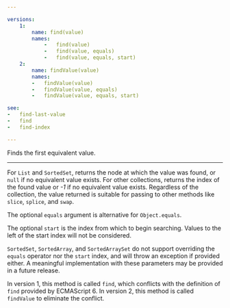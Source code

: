 ```yaml
---

versions:
    1:
        name: find(value)
        names:
            -   find(value)
            -   find(value, equals)
            -   find(value, equals, start)
    2:
        name: findValue(value)
        names:
        -   findValue(value)
        -   findValue(value, equals)
        -   findValue(value, equals, start)

see:
-   find-last-value
-   find
-   find-index

---
```


Finds the first equivalent value.

---

For `List` and `SortedSet`, returns the node at which the value was found, or
`null` if no equivalent value exists.
For other collections, returns the index of the found value or *-1* if no
equivalent value exists.
Regardless of the collection, the value returned is suitable for passing to
other methods like `slice`, `splice`, and `swap`.

The optional `equals` argument is alternative for `Object.equals`.

The optional `start` is the index from which to begin searching.
Values to the left of the start index will not be considered.

`SortedSet`, `SortedArray`, and `SortedArraySet` do not support overriding the
`equals` operator nor the `start` index, and will throw an exception if provided
either.
A meaningful implementation with these parameters may be provided in a future
release.

In version 1, this method is called `find`, which conflicts with the definition
of `find` provided by ECMAScript 6.
In version 2, this method is called `findValue` to eliminate the conflict.

